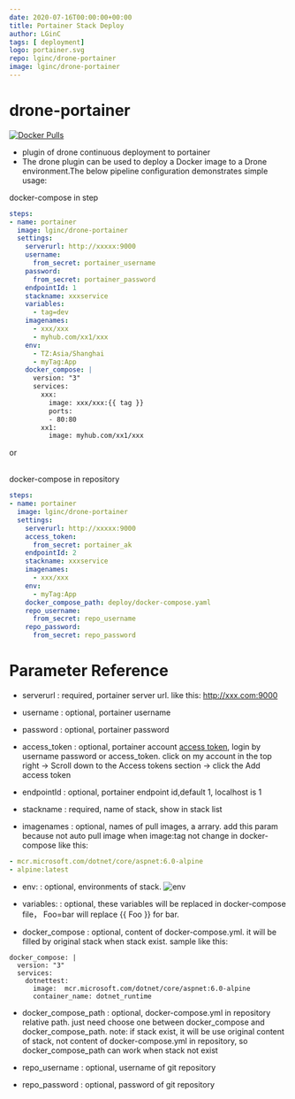```yaml
---
date: 2020-07-16T00:00:00+00:00
title: Portainer Stack Deploy
author: LGinC
tags: [ deployment]
logo: portainer.svg
repo: lginc/drone-portainer
image: lginc/drone-portainer
---
```


# drone-portainer
[![Docker Pulls](https://img.shields.io/docker/pulls/lginc/drone-portainer.svg)](https://hub.docker.com/r/lginc/drone-portainer/)
+ plugin of drone continuous deployment to portainer
+ The drone plugin can be used to deploy a Docker image to a Drone environment.The below pipeline configuration demonstrates simple usage:

docker-compose in step

```yaml
steps:
- name: portainer
  image: lginc/drone-portainer
  settings:
    serverurl: http://xxxxx:9000
    username: 
      from_secret: portainer_username
    password:
      from_secret: portainer_password
    endpointId: 1
    stackname: xxxservice
    variables:
      - tag=dev
    imagenames: 
      - xxx/xxx
      - myhub.com/xx1/xxx
    env:
      - TZ:Asia/Shanghai
      - myTag:App
    docker_compose: |
      version: "3"
      services:
        xxx:
          image: xxx/xxx:{{ tag }}
          ports:
          - 80:80
        xx1:
          image: myhub.com/xx1/xxx
```
or

<br>docker-compose in repository

```yaml
steps:
- name: portainer
  image: lginc/drone-portainer
  settings:
    serverurl: http://xxxxx:9000
    access_token: 
      from_secret: portainer_ak
    endpointId: 2
    stackname: xxxservice
    imagenames: 
      - xxx/xxx
    env:
      - myTag:App
    docker_compose_path: deploy/docker-compose.yaml
    repo_username:
      from_secret: repo_username
    repo_password:
      from_secret: repo_password
```
# Parameter Reference

+ serverurl
: required, portainer server url. like this: http://xxx.com:9000

+ username
: optional, portainer username

+ password
: optional, portainer password

+ access_token
: optional, portainer account  [access token](https://docs.portainer.io/v/ce-2.11/api/access), login by username password or access_token. 
click on my account in the top right -> Scroll down to the Access tokens section -> click the Add access token 


+ endpointId
: optional, portainer endpoint id,default 1, localhost is 1 

+ stackname
: required, name of stack, show in stack list 

+ imagenames
: optional, names of pull images, a arrary. add this param because not auto pull image when image:tag not change in docker-compose
 like this: 

```yaml
- mcr.microsoft.com/dotnet/core/aspnet:6.0-alpine  
- alpine:latest
```


+ env:
: optional, environments of stack.
![env](https://p.sda1.dev/5/b982dedaf195db23d1767701e4200ebd/msedge_xwrxILQuNN.webp)

+ variables:
: optional, these variables will be replaced in docker-compose file，  Foo=bar will replace {{ Foo }} for bar.

+ docker_compose
: optional, content of docker-compose.yml.  it will be filled by original stack when stack exist.
sample like this:<br>
```
docker_compose: |
  version: "3"
  services:
    dotnettest:
      image:  mcr.microsoft.com/dotnet/core/aspnet:6.0-alpine
      container_name: dotnet_runtime
```

+ docker_compose_path
: optional, docker-compose.yml in repository relative path. just need choose one between docker_compose and docker_compose_path.
note: if stack exist, it will be use original content of stack, not content of docker-compose.yml in repository, so docker_compose_path can work when stack not exist


+ repo_username
: optional, username of git repository


+ repo_password
: optional, password of git repository


